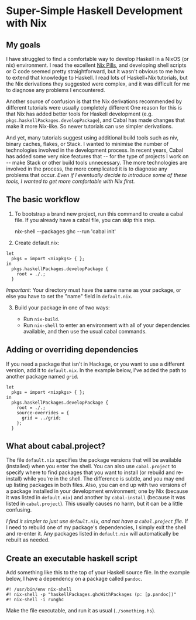# Super-Simple Haskell Development with Nix

## My goals

I have struggled to find a comfortable way to develop Haskell in a NixOS
(or nix) environment.
I read the excellent [Nix Pills](https://nixos.org/guides/nix-pills/),
and developing shell scripts or C code seemed pretty straightforward,
but it wasn't obvious to me how to extend that knowledge to Haskell.
I read lots of Haskell+Nix tutorials, but the Nix derivations they
suggested were complex, and it was difficult for me to diagnose any
problems I encountered.

Another source of confusion is that the Nix derivations recommended by
different tutorials were usually completely different
One reason for this is that Nix has added better tools for Haskell
development (e.g. `pkgs.haskellPackages.developPackage`), and Cabal has
made changes that make it more Nix-like.
So newer tutorials can use simpler derivations.

And yet, many tutorials suggest using additional build tools such as
niv, binary caches, flakes, or Stack.
I wanted to minimise the number of technologies involved in the
development process.
In recent years, Cabal has added some very nice features that -- for the
type of projects I work on -- make Stack or other build tools
unnecessary.
The more technologies are involved in the process, the more complicated
it is to diagnose any problems that occur.
*Even if I eventually decide to introduce some of these tools,
I wanted to get more comfortable with Nix first.*

## The basic workflow

1. To bootstrap a brand new project, run this command to create a cabal
file.
If you already have a cabal file, you can skip this step.

    nix-shell --packages ghc --run 'cabal init'

2. Create default.nix:

```
let
  pkgs = import <nixpkgs> { };
in
  pkgs.haskellPackages.developPackage {
    root = ./.;
  }
```

*Important:* Your directory must have the same name as your package,
or else you have to set the "name" field in `default.nix`.

3. Build your package in one of two ways:

   - Run `nix-build`.
   - Run `nix-shell` to enter an environment with all of your
     dependencies available, and then use the usual cabal commands.

## Adding or overriding dependencies

If you need a package that isn't in Hackage, or you want to use a
different version, add it to `default.nix`.
In the example below, I've added the path to another package named
`grid`.

```
let
  pkgs = import <nixpkgs> { };
in
  pkgs.haskellPackages.developPackage {
    root = ./.;
    source-overrides = {
      grid = ../grid;
    };
  }
```

## What about cabal.project?

The file `default.nix` specifies the package versions that will
be available (installed) when you enter the shell.
You can also use `cabal.project` to specify where to find packages that
you want to install (or rebuild and re-install) while you're in the
shell.
The difference is subtle, and you may end up listing packages in
both files.
Also, you can end up with two versions of a package installed in your
development environment;
one by Nix (because it was listed in `default.nix`)
and another by `cabal-install` (because it was listed in
`cabal.project`).
This usually causes no harm, but it can be a little confusing.

*I find it simpler to just use `default.nix`,
and not have a `cabal.project` file.*
If I need to rebuild one of my package's dependencies, I simply exit the
shell and re-enter it.
Any packages listed in `default.nix` will automatically be rebuilt as
needed.

## Create an executable haskell script

Add something like this to the top of your Haskell source file.
In the example below, I have a dependency on a package called `pandoc`.

```
#! /usr/bin/env nix-shell
#! nix-shell -p "haskellPackages.ghcWithPackages (p: [p.pandoc])"
#! nix-shell -i runghc
```

Make the file executable, and run it as usual (`./something.hs`).
